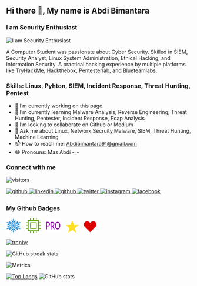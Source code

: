 ## Hi there 👋, My name is Abdi Bimantara
### I am Security Enthusiast
![I am Security Enthusiast](https://media-exp1.licdn.com/dms/image/C5616AQFRmbb3CXpkrw/profile-displaybackgroundimage-shrink_200_800/0/1636347863177?e=1646870400&v=beta&t=W479Ew53XGzrnPZ-c178nLIkwFGnNYlmMcgros_noqU)

A Computer Student was passionate about Cyber Security. Skilled in SIEM, Security Analyst, Linux System Administration, Ethical Hacking, and Information Security. A practical hacking experience by multiple platforms like TryHackMe, Hackthebox, Pentesterlab, and Blueteamlabs.

### Skills: Linux, Pyhton, SIEM, Incident Response, Threat Hunting, Pentest

- 🔭 I’m currently working on this page. 
- 🌱 I’m currently learning Malware Analysis, Reverse Engineering, Threat Hunting, Pentester, Incident Response, Pcap Analysis 
- 👯 I’m looking to collaborate on Github or Medium 
- 💬 Ask me about Linux, Network Secruity,Malware, SIEM, Threat Hunting, Machine Learning 
- 📫 How to reach me: Abdibimantara91@gmail.com 
- 😄 Pronouns: Mas Abdi -_- 


### Connect with me

![visitors](https://visitor-badge.glitch.me/badge?page_id=abdibimantara.abdibimantara)

<div align="left">
<a href="https://github.com/abdibimantara" target="_blank">
<img src=https://img.shields.io/badge/github-%2324292e.svg?&style=for-the-badge&logo=github&logoColor=white alt=github style="margin-bottom: 5px;" />
</a>
 <a href="https://www.linkedin.com/in/abdi-bimantara-990a84149/" target="_blank">
<img src=https://img.shields.io/badge/linkedin-%231E77B5.svg?&style=for-the-badge&logo=linkedin&logoColor=white alt=linkedin style="margin-bottom: 5px;" />
</a>
<a href="https://abdibimantara.medium.com/" target="_blank">
<img src=https://img.shields.io/badge/medium-%2324292e.svg?&style=for-the-badge&logo=medium&logoColor=white alt=github style="margin-bottom: 5px;" />
</a>
<a href="https://twitter.com/AbdiBimantaraa?t=RqSZvvJ-bRiYebiPP4Vxxw&s=09" target="_blank">
<img src=https://img.shields.io/badge/twitter-%2300acee.svg?&style=for-the-badge&logo=twitter&logoColor=white alt=twitter style="margin-bottom: 5px;" />
<a href="https://www.instagram.com/abdibimantara/" target="_blank">
<img src=https://img.shields.io/badge/instagram-%23000000.svg?&style=for-the-badge&logo=instagram&logoColor=white alt=instagram style="margin-bottom: 5px;" />
</a>  
</a>
<a href="https://www.facebook.com/profile.php?id=100017517425476" target="_blank">
<img src=https://img.shields.io/badge/facebook-%232E87FB.svg?&style=for-the-badge&logo=facebook&logoColor=white alt=facebook style="margin-bottom: 5px;" />
</a>
</div> 


### My Github Badges
<a href='https://archiveprogram.github.com/'><img src='https://raw.githubusercontent.com/acervenky/animated-github-badges/master/assets/acbadge.gif' width='40' height='40'></a> <a href='https://docs.github.com/en/developers'><img src='https://raw.githubusercontent.com/acervenky/animated-github-badges/master/assets/devbadge.gif' width='40' height='40'></a> <a href='https://github.com/pricing'><img src='https://raw.githubusercontent.com/acervenky/animated-github-badges/master/assets/pro.gif' width='40' height='40'></a> <a href='https://stars.github.com/'><img src='https://raw.githubusercontent.com/acervenky/animated-github-badges/master/assets/starbadge.gif' width='35' height='35'></a> <a href='https://docs.github.com/en/github/supporting-the-open-source-community-with-github-sponsors'><img src='https://raw.githubusercontent.com/acervenky/animated-github-badges/master/assets/sponsorbadge.gif' width='35' height='35'></a> 

[![trophy](https://github-profile-trophy.vercel.app/?username=abdibimantara)](https://github.com/ryo-ma/github-profile-trophy)

![GitHub streak stats](https://github-readme-streak-stats.herokuapp.com/?user=abdibimantara&theme=tokyonight&show_icons=true)  

![Metrics](https://metrics.lecoq.io/abdibimantara?template=terminal&config.timezone=Asia%2FJakarta)

[![Top Langs](https://github-readme-stats.vercel.app/api/top-langs/?username=abdibimantara&theme=tokyonight&show_icons=true)](https://github.com/anuraghazra/github-readme-stats)
![GitHub stats](https://github-readme-stats.vercel.app/api?username=abdibimantara&theme=tokyonight&show_icons=true)  
